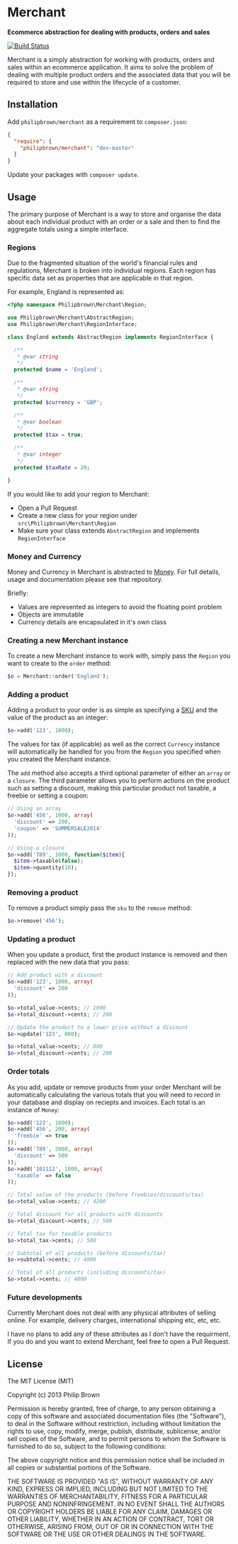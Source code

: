 # Merchant
**Ecommerce abstraction for dealing with products, orders and sales**

[![Build Status](https://travis-ci.org/philipbrown/merchant.png?branch=master)](https://travis-ci.org/philipbrown/merchant)

Merchant is a simply abstraction for working with products, orders and sales within an ecommerce application. It aims to solve the problem of dealing with multiple product orders and the associated data that you will be required to store and use within the lifecycle of a customer.

## Installation
Add `philipbrown/merchant` as a requirement to `composer.json`:

```json
{
  "require": {
    "philipbrown/merchant": "dev-master"
  }
}
```
Update your packages with `composer update`.

## Usage
The primary purpose of Merchant is a way to store and organise the data about each individual product with an order or a sale and then to find the aggregate totals using a simple interface.

### Regions
Due to the fragmented situation of the world's financial rules and regulations, Merchant is broken into individual regions. Each region has specific data set as properties that are applicable in that region.

For example, England is represented as:
```php
<?php namespace Philipbrown\Merchant\Region;

use Philipbrown\Merchant\AbstractRegion;
use Philipbrown\Merchant\RegionInterface;

class England extends AbstractRegion implements RegionInterface {

  /**
   * @var string
   */
  protected $name = 'England';

  /**
   * @var string
   */
  protected $currency = 'GBP';

  /**
   * @var boolean
   */
  protected $tax = true;

  /**
   * @var integer
   */
  protected $taxRate = 20;

}
```
If you would like to add your region to Merchant:
* Open a Pull Request
* Create a new class for your region under `src\Philipbrown\Merchant\Region`
* Make sure your class extends `AbstractRegion` and implements `RegionInterface`

### Money and Currency
Money and Currency in Merchant is abstracted to [Money](https://github.com/philipbrown/money). For full details, usage and documentation please see that repository.

Briefly:
* Values are represented as integers to avoid the floating point problem
* Objects are immutable
* Currency details are encapsulated in it's own class

### Creating a new Merchant instance
To create a new Merchant instance to work with, simply pass the `Region` you want to create to the `order` method:

```php
$o = Merchant::order('England');
```

### Adding a product
Adding a product to your order is as simple as specifying a [SKU](http://en.wikipedia.org/wiki/Stock_keeping_unit) and the value of the product as an integer:

```php
$o->add('123', 1000);
```

The values for tax (if applicable) as well as the correct `Currency` instance will automatically be handled for you from the `Region` you specified when you created the Merchant instance.

The `add` method also accepts a third optional parameter of either an `array` or a `closure`. The third parameter allows you to perform actions on the product such as setting a discount, making this particular product not taxable, a freebie or setting a coupon:

```php
// Using an array
$o->add('456', 1000, array(
  'discount' => 200,
  'coupon' => 'SUMMERSALE2014'
));

// Using a closure
$o->add('789', 1000, function($item){
  $item->taxable(false);
  $item->quantity(10);
});
```

### Removing a product
To remove a product simply pass the `sku` to the `remove` method:
```php
$o->remove('456');
```

### Updating a product
When you update a product, first the product instance is removed and then replaced with the new data that you pass:
```php
// Add product with a discount
$o->add('123', 1000, array(
  'discount' => 200
));

$o->total_value->cents; // 1000
$o->total_discount->cents; // 200

// Update the product to a lower price without a discount
$o->update('123', 800);

$o->total_value->cents; // 800
$o->total_discount->cents; // 200
```

### Order totals
As you add, update or remove products from your order Merchant will be automatically calculating the various totals that you will need to record in your database and display on reciepts and invoices. Each total is an instance of `Money`:
```php
$o->add('123', 1000);
$o->add('456', 200, array(
  'freebie' => true
));
$o->add('789', 2000, array(
  'discount' => 500
));
$o->add('101112', 1000, array(
  'taxable' => false
));

// Total value of the products (before freebies/discounts/tax)
$o->total_value->cents; // 4200

// Total discount for all products with discounts
$o->total_discount->cents; // 500

// Total tax for taxable products
$o->total_tax->cents; // 500

// Subtotal of all products (before discounts/tax)
$o->subtotal->cents; // 4000

// Total of all products (including discounts/tax)
$o->total->cents; // 4000
```

### Future developments
Currently Merchant does not deal with any physical attributes of selling online. For example, delivery charges, international shipping etc, etc, etc.

I have no plans to add any of these attributes as I don't have the requirment. If you do and you want to extend Merchant, feel free to open a Pull Request.

## License
The MIT License (MIT)

Copyright (c) 2013 Philip Brown

Permission is hereby granted, free of charge, to any person obtaining a copy of
this software and associated documentation files (the "Software"), to deal in
the Software without restriction, including without limitation the rights to
use, copy, modify, merge, publish, distribute, sublicense, and/or sell copies of
the Software, and to permit persons to whom the Software is furnished to do so,
subject to the following conditions:

The above copyright notice and this permission notice shall be included in all
copies or substantial portions of the Software.

THE SOFTWARE IS PROVIDED "AS IS", WITHOUT WARRANTY OF ANY KIND, EXPRESS OR
IMPLIED, INCLUDING BUT NOT LIMITED TO THE WARRANTIES OF MERCHANTABILITY, FITNESS
FOR A PARTICULAR PURPOSE AND NONINFRINGEMENT. IN NO EVENT SHALL THE AUTHORS OR
COPYRIGHT HOLDERS BE LIABLE FOR ANY CLAIM, DAMAGES OR OTHER LIABILITY, WHETHER
IN AN ACTION OF CONTRACT, TORT OR OTHERWISE, ARISING FROM, OUT OF OR IN
CONNECTION WITH THE SOFTWARE OR THE USE OR OTHER DEALINGS IN THE SOFTWARE.
